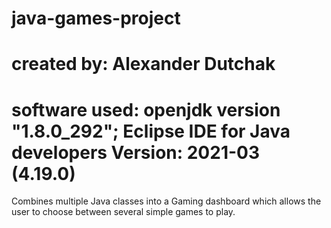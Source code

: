 # java-games-project

# created by: Alexander Dutchak
# software used: openjdk version "1.8.0_292"; Eclipse IDE for Java developers Version: 2021-03 (4.19.0)

Combines multiple Java classes into a Gaming dashboard which allows the user to choose between several simple games to play.

